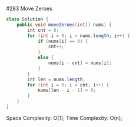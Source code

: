 \#283 Move Zeroes
```java
class Solution {
    public void moveZeroes(int[] nums) {
        int cnt = 0;
        for (int i = 0; i < nums.length; i++) {
            if (nums[i] == 0) {
                cnt++;
            }
            else {
                nums[i - cnt] = nums[i];
            }
        }
        int len = nums.length;
        for (int i = 0; i < cnt; i++) {
            nums[len - i - 1] = 0;
        }
    }
}
```
Space Complexity: O(1);
Time Complexity: O(n);
